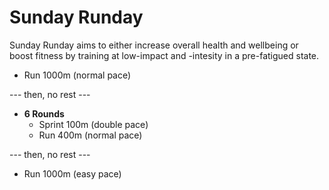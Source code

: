 # Sunday Runday

Sunday Runday aims to either increase overall health and wellbeing or boost fitness by training at low-impact and -intesity in a pre-fatigued state.

- Run 1000m (normal pace)

--- then, no rest ---

- **6 Rounds**
  - Sprint 100m (double pace)
  - Run 400m (normal pace)

--- then, no rest ---

- Run 1000m (easy pace)
